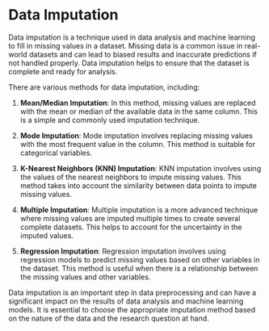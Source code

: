 <h1>Data Imputation</h1>
<p>Data imputation is a technique used in data analysis and machine learning to fill in missing values in a dataset. Missing data is a common issue in real-world datasets and can lead to biased results and inaccurate predictions if not handled properly. Data imputation helps to ensure that the dataset is complete and ready for analysis.</p>
<p>There are various methods for data imputation, including:</p>
<ol>
<li>
<p><strong>Mean/Median Imputation</strong>: In this method, missing values are replaced with the mean or median of the available data in the same column. This is a simple and commonly used imputation technique.</p>
</li>
<li>
<p><strong>Mode Imputation</strong>: Mode imputation involves replacing missing values with the most frequent value in the column. This method is suitable for categorical variables.</p>
</li>
<li>
<p><strong>K-Nearest Neighbors (KNN) Imputation</strong>: KNN imputation involves using the values of the nearest neighbors to impute missing values. This method takes into account the similarity between data points to impute missing values.</p>
</li>
<li>
<p><strong>Multiple Imputation</strong>: Multiple imputation is a more advanced technique where missing values are imputed multiple times to create several complete datasets. This helps to account for the uncertainty in the imputed values.</p>
</li>
<li>
<p><strong>Regression Imputation</strong>: Regression imputation involves using regression models to predict missing values based on other variables in the dataset. This method is useful when there is a relationship between the missing values and other variables.</p>
</li>
</ol>
<p>Data imputation is an important step in data preprocessing and can have a significant impact on the results of data analysis and machine learning models. It is essential to choose the appropriate imputation method based on the nature of the data and the research question at hand.</p>